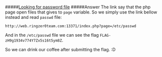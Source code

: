 #####[Looking for password file](http://ringzer0team.com/challenges/75)
#####Answer
The link say that the php page open files that gives to `page` variable. So we simply use the link bellow instead and read `passwd` file:
```
http://web.ringzer0team.com:13371/index.php?page=/etc/passwd
```
And in the `/etc/passwd` file we can see the flag `FLAG-zH9g1934v774Y7Zx5s16t5ym8Z`.

So we can drink our coffee after submitting the flag. :D
